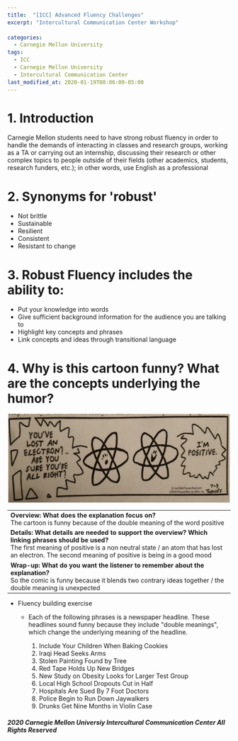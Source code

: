 ```yaml
---
title:  "[ICC] Advanced Fluency Challenges"
excerpt: "Intercultural Communication Center Workshop"

categories:
  - Carnegie Mellon University
tags:
  - ICC
  - Carnegie Mellon University
  - Intercultural Communication Center
last_modified_at: 2020-01-19T08:06:00-05:00
---
```


# 1. Introduction
Carnegie Mellon students need to have strong robust fluency in order to handle the demands of interacting in classes and research groups,
working as a TA or carrying out an internship, discussing their research or other complex topics to people outside of their fields (other
academics, students, research funders, etc.); in other words, use English as a professional
  
# 2. Synonyms for 'robust'
- Not brittle
- Sustainable
- Resilient
- Consistent
- Resistant to change

# 3. Robust Fluency includes the ability to:
- Put your knowledge into words
- Give sufficient background information for the audience you are talking to
- Highlight key concepts and phrases
- Link concepts and ideas through transitional language

# 4. Why is this cartoon funny? What are the concepts underlying the humor?
<p align="center">
  <img width="500" height="200" src="/images/ICC0.png">
</p>

|                                               |
| :-------------------------------------------- |
| **Overview: What does the explanation focus on?**<br/>The cartoon is funny because of the double meaning of the word positive |
| **Details: What details are needed to support the overview? Which linking phrases should be used?**<br/>The first meaning of positive is a non neutral state / an atom that has lost an electron. The second meaning of positive is being in a good mood |
| **Wrap-up: What do you want the listener to remember about the explanation?**<br/>So the comic is funny because it blends two contrary ideas together / the double meaning is unexpected |

- Fluency building exercise
  - Each of the following phrases is a newspaper headline. These headlines sound funny because they include "double meanings", which
  change the underlying meaning of the headline.
  
    1. Include Your Children When Baking Cookies
    2. Iraqi Head Seeks Arms
    3. Stolen Painting Found by Tree
    4. Red Tape Holds Up New Bridges
    5. New Study on Obesity Looks for Larger Test Group
    6. Local High School Dropouts Cut in Half
    7. Hospitals Are Sued By 7 Foot Doctors
    8. Police Begin to Run Down Jaywalkers
    9. Drunks Get Nine Months in Violin Case
    
#### *2020 Carnegie Mellon Universiy Intercultural Communication Center All Rights Reserved*
